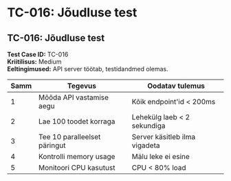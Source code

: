 # TC-016: Jõudluse test

## TC-016: Jõudluse test
**Test Case ID:** TC-016  
**Kriitilisus:** Medium  
**Eeltingimused:** API server töötab, testidandmed olemas.

| Samm | Tegevus | Oodatav tulemus |
|------|---------|-----------------|
| 1 | Mõõda API vastamise aegu | Kõik endpoint'id < 200ms |
| 2 | Lae 100 toodet korraga | Lehekülg laeb < 2 sekundiga |
| 3 | Tee 10 paralleelset päringut | Server käsitleb ilma vigadeta |
| 4 | Kontrolli memory usage | Mälu leke ei esine |
| 5 | Monitoori CPU kasutust | CPU < 80% load |
